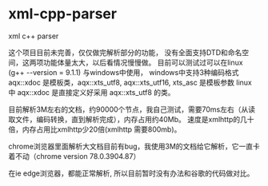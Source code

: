 # xml-cpp-parser
xml c++ parser

这个项目目前未完善，仅仅做完解析部分的功能，
没有全面支持DTD和命名空间，这两项功能体量太大，以后看情况慢慢做。
目前可以测试过可以在linux (g++ --version = 9.1.1) 与windows中使用，
windows中支持3种编码格式 aqx::xdoc 是模板类，aqx::xts_utf8, aqx::xts_utf16, xts_asc 是模板参数
linux 中 aqx::xdoc 是直接定义好采用 aqx::xts_utf8 的类。

目前解析3M左右的文档，约90000个节点，我自己测试，需要70ms左右（从读取文件，编码转换，直到解析完成），内存占用约40Mb。
速度是xmlhttp的几十倍，内存占用比xmlhttp少20倍(xmlhttp 需要800mb)。

chrome浏览器里面解析大文档目前有bug，我使用3M的文档给它解析，它一直卡着不动（chrome version 78.0.3904.87） 

在ie edge浏览器，都能正常解析, 所以目前暂时没有办法和谷歌的代码做对比。


